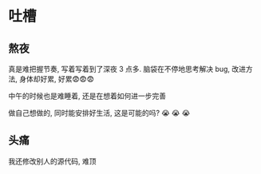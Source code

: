 # 吐槽

## 熬夜

真是难把握节奏, 写着写着到了深夜 3 点多. 脑袋在不停地思考解决 bug, 改进方法, 身体却好累, 好累:fearful::fearful::fearful:

中午的时候也是难睡着, 还是在想着如何进一步完善

做自己想做的, 同时能安排好生活, 这是可能的吗? :sob: :sob: :sob:

## 头痛

我还修改别人的源代码, 难顶
